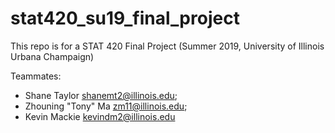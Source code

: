 # stat420_su19_final_project

This repo is for a STAT 420 Final Project (Summer 2019, University of Illinois Urbana Champaign)

Teammates:
* Shane Taylor <shanemt2@illinois.edu>; 
* Zhouning "Tony" Ma <zm11@illinois.edu>;
* Kevin Mackie <kevindm2@illinois.edu>

